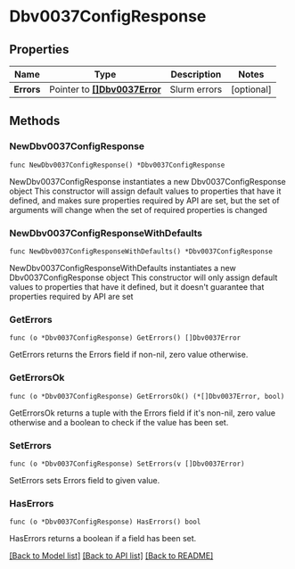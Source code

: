# Dbv0037ConfigResponse

## Properties

Name | Type | Description | Notes
------------ | ------------- | ------------- | -------------
**Errors** | Pointer to [**[]Dbv0037Error**](Dbv0037Error.md) | Slurm errors | [optional] 

## Methods

### NewDbv0037ConfigResponse

`func NewDbv0037ConfigResponse() *Dbv0037ConfigResponse`

NewDbv0037ConfigResponse instantiates a new Dbv0037ConfigResponse object
This constructor will assign default values to properties that have it defined,
and makes sure properties required by API are set, but the set of arguments
will change when the set of required properties is changed

### NewDbv0037ConfigResponseWithDefaults

`func NewDbv0037ConfigResponseWithDefaults() *Dbv0037ConfigResponse`

NewDbv0037ConfigResponseWithDefaults instantiates a new Dbv0037ConfigResponse object
This constructor will only assign default values to properties that have it defined,
but it doesn't guarantee that properties required by API are set

### GetErrors

`func (o *Dbv0037ConfigResponse) GetErrors() []Dbv0037Error`

GetErrors returns the Errors field if non-nil, zero value otherwise.

### GetErrorsOk

`func (o *Dbv0037ConfigResponse) GetErrorsOk() (*[]Dbv0037Error, bool)`

GetErrorsOk returns a tuple with the Errors field if it's non-nil, zero value otherwise
and a boolean to check if the value has been set.

### SetErrors

`func (o *Dbv0037ConfigResponse) SetErrors(v []Dbv0037Error)`

SetErrors sets Errors field to given value.

### HasErrors

`func (o *Dbv0037ConfigResponse) HasErrors() bool`

HasErrors returns a boolean if a field has been set.


[[Back to Model list]](../README.md#documentation-for-models) [[Back to API list]](../README.md#documentation-for-api-endpoints) [[Back to README]](../README.md)


